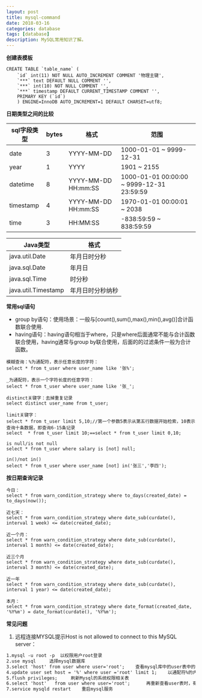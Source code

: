 ```yaml
---
layout: post
title: mysql-command
date: 2018-03-16
categories: database
tags: [database]
description: MySQL常用知识了解。
---
```


**创建表模板**
```$xslt
CREATE TABLE `table_name` (
    `id` int(11) NOT NULL AUTO_INCREMENT COMMENT '物理主键',
    `***` text DEFAULT NULL COMMENT '',
    `***` int(10) NOT NULL COMMENT '',
    `***` timestamp DEFAULT CURRENT_TIMESTAMP COMMENT '',
    PRIMARY KEY (`id`)
    ) ENGINE=InnoDB AUTO_INCREMENT=1 DEFAULT CHARSET=utf8;
```

**日期类型之间的比较**

|sql字段类型|bytes|格式|范围|
|---|---|---|---|
|date|3|YYYY-MM-DD|1000-01-01 ~ 9999-12-31|
|year|1|YYYY|1901 ~ 2155|
|datetime|8|YYYY-MM-DD HH:mm:SS|1000-01-01 00:00:00 ~ 9999-12-31 23:59:59|
|timestamp|4|YYYY-MM-DD HH:mm:SS|1970-01-01 00:00:01 ~ 2038|
|time|3|HH:MM:SS|-838:59:59 ~ 838:59:59|

|Java类型|格式|
|---|---|
|java.util.Date|年月日时分秒|
|java.sql.Date|年月日|
|java.sql.Time|时分秒|
|java.util.Timestamp|年月日时分秒纳秒|

**常用sql语句**
- group by语句：使用场景：一般与[count(),sum(),max(),min(),avg()]合计函数联合使用.
- having语句：having语句相当于where，只是where后面通常不能与合计函数联合使用，having通常与group by联合使用，后面的的过滤条件一般为合计函数。

```
模糊查询：%为通配符，表示任意长度的字符：
select * from t_user where user_name like '张%';

_为通配符，表示一个字符长度的任意字符：
select * from t_user where user_name like '张_';

distinct关键字：去掉重复记录
select distinct user_name from t_user;

limit关键字：
select * from t_user limit 5,10;//第一个参数5表示从第五行数据开始检索，10表示查询十条数据，即查询6-15条记录
select  * from t_user limit 10;==select * from t_user limit 0,10;

is null/is not null
select * from t_user where salary is [not] null;

in()/not in()
select * from t_user where user_name [not] in('张三','李四');
```

**按日期查询记录**
```
今日：
select * from warn_condition_strategy where to_days(created_date) = to_days(now());

近七天：
select * from warn_condition_strategy where date_sub(curdate(), interval 1 week) <= date(created_date);

近一个月：
select * from warn_condition_strategy where date_sub(curdate(), interval 1 month) <= date(created_date);

近三个月
select * from warn_condition_strategy where date_sub(curdate(), interval 3 month) <= date(created_date);

近一年
select * from warn_condition_strategy where date_sub(curdate(), interval 1 year) <= date(created_date);

本月：
select * from warn_condition_strategy where date_format(created_date, '%Y%m') = date_format(curdate(), '%Y%m');
```

**常见问题**
1. 远程连接MYSQL提示Host is not allowed to connect to this MySQL server：
```html
1.mysql -u root -p  以权限用户root登录
2.use mysql     选择mysql数据库
3.select 'host' from user where user='root';    查看mysql库中的user表中的值
4.update user set host = '%' where user ='root' limit 1;    以通配符%的内容增加主机/IP地址
5.flush privileges;     刷新Mysql的系统权限相关表
6.select 'host'   from user where user='root';      再重新查看user表时，有修改
7.service mysqld restart    重启mysql服务
```